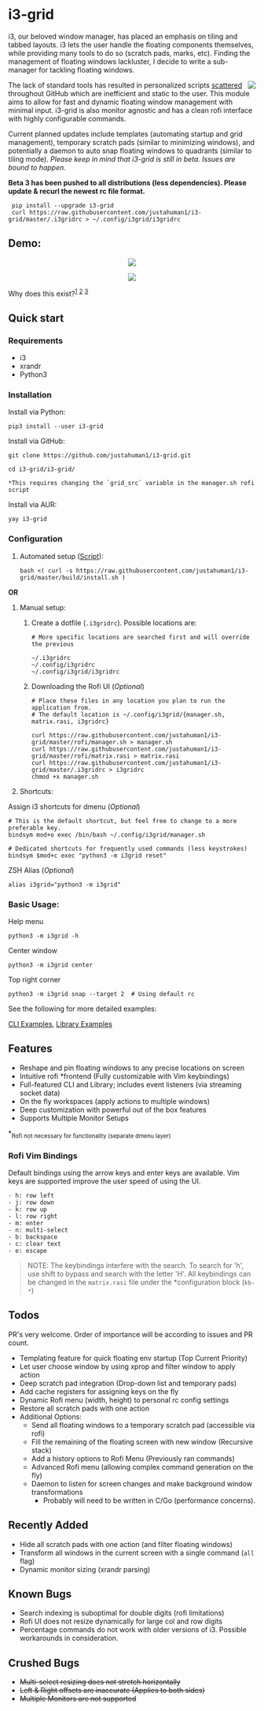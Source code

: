 # i3-grid

i3, our beloved window manager, has placed an emphasis on tiling and tabbed layouts. i3 lets the user handle the floating components themselves, while providing many tools to do so (scratch pads, marks, etc). Finding the management of floating windows lackluster, I decide to write a sub-manager for tackling floating windows.

<img align="right" src="https://i.imgur.com/UohcW2v.png">

The lack of standard tools has resulted in personalized scripts [scattered](https://gist.github.com/bhepple/5c43e83e945a42297ba6433ee8ba88ce) throughout GitHub which are inefficient and static to the user. This module aims to allow for fast and dynamic floating window management with minimal input. i3-grid is also monitor agnostic and has a clean rofi interface with highly configurable commands.

Current planned updates include templates (automating startup and grid management), temporary scratch pads (similar to minimizing windows), and potentially a daemon to auto snap floating windows to quadrants (similar to tiling mode). _Please keep in mind that i3-grid is still in beta. Issues are bound to happen_.

**Beta 3 has been pushed to all distributions (less dependencies). Please update & recurl the newest rc file format.**

```
 pip install --upgrade i3-grid
 curl https://raw.githubusercontent.com/justahuman1/i3-grid/master/.i3gridrc > ~/.config/i3grid/i3gridrc
```

## Demo:

<p align="center">
  <img src="https://i.imgur.com/0QVD4sd.gif"/>
</p>
<p align="center">
  <img src="https://i.imgur.com/y3jEaBr.png"/>
</p>

Why does this exist?<sup>[1](https://github.com/i3/i3/issues/1949#issuecomment-142231260)</sup> <sup>[2](https://www.reddit.com/r/i3wm/comments/97hc7u/how_to_move_window_relative_to_display/e4955ff/)</sup> <sup>[3](https://gist.github.com/bhepple/5c43e83e945a42297ba6433ee8ba88ce) </sup>

## Quick start

### Requirements

- i3
- xrandr
- Python3

### Installation

Install via Python:

    pip3 install --user i3-grid

Install via GitHub:

    git clone https://github.com/justahuman1/i3-grid.git

    cd i3-grid/i3-grid/

    *This requires changing the `grid_src` variable in the manager.sh rofi script

Install via AUR:

    yay i3-grid

### Configuration

1.  Automated setup ([Script](https://raw.githubusercontent.com/justahuman1/i3-grid/master/build/install.sh)):

        bash <( curl -s https://raw.githubusercontent.com/justahuman1/i3-grid/master/build/install.sh )

**OR**

1.  Manual setup:

    1.  Create a dotfile (`.i3gridrc`). Possible locations are:

            # More specific locations are searched first and will override the previous

            ~/.i3gridrc
            ~/.config/i3gridrc
            ~/.config/i3grid/i3gridrc

    1.  Downloading the Rofi UI (_Optional_)

            # Place these files in any location you plan to run the application from.
            # The default location is ~/.config/i3grid/{manager.sh, matrix.rasi, i3gridrc}

            curl https://raw.githubusercontent.com/justahuman1/i3-grid/master/rofi/manager.sh > manager.sh
            curl https://raw.githubusercontent.com/justahuman1/i3-grid/master/rofi/matrix.rasi > matrix.rasi
            curl https://raw.githubusercontent.com/justahuman1/i3-grid/master/.i3gridrc > i3gridrc
            chmod +x manager.sh

2.  Shortcuts:

Assign i3 shortcuts for dmenu (_Optional_)

    # This is the default shortcut, but feel free to change to a more preferable key.
    bindsym mod+o exec /bin/bash ~/.config/i3grid/manager.sh

    # Dedicated shortcuts for frequently used commands (less keystrokes)
    bindsym $mod+c exec "python3 -m i3grid reset"

ZSH Alias (_Optional_)

    alias i3grid="python3 -m i3grid"

### Basic Usage:

Help menu

    python3 -m i3grid -h

Center window

    python3 -m i3grid center

Top right corner

    python3 -m i3grid snap --target 2  # Using default rc

See the following for more detailed examples:

[CLI Examples](https://github.com/justahuman1/i3-grid/blob/master/rofi/manager.sh),
[Library Examples](https://github.com/justahuman1/i3-grid/blob/master/lib_example.py)

## Features

- Reshape and pin floating windows to any precise locations on screen
- Intuitive rofi \*frontend (Fully customizable with Vim keybindings)
- Full-featured CLI and Library; includes event listeners (via streaming socket data)
- On the fly workspaces (apply actions to multiple windows)
- Deep customization with powerful out of the box features
- Supports Multiple Monitor Setups

\*<sub>Rofi not necessary for functionality (separate dmenu layer)</sub>

### Rofi Vim Bindings

Default bindings using the arrow keys and enter keys are available. Vim keys are supported improve the user speed of using the UI.

    - h: row left
    - j: row down
    - k: row up
    - l: row right
    - m: enter
    - n: multi-select
    - b: backspace
    - c: clear text
    - e: escape

> NOTE: The keybindings interfere with the search. To search for 'h', use shift to bypass and search with the letter 'H'.
> All keybindings can be changed in the `matrix.rasi` file under the \*configuration block (`kb-*`)

## Todos

PR's very welcome. Order of importance will be according to issues and PR count.

- Templating feature for quick floating env startup (Top Current Priority)
- Let user choose window by using xprop and filter window to apply action
- Deep scratch pad integration (Drop-down list and temporary pads)
- Add cache registers for assigning keys on the fly
- Dynamic Rofi menu (width, height) to personal rc config settings
- Restore all scratch pads with one action
- Additional Options:
  - Send all floating windows to a temporary scratch pad (accessible via rofi)
  - Fill the remaining of the floating screen with new window (Recursive stack)
  - Add a history options to Rofi Menu (Previously ran commands)
  - Advanced Rofi menu (allowing complex command generation on the fly)
  - Daemon to listen for screen changes and make background window transformations
    - Probably will need to be written in C/Go (performance concerns).

## Recently Added

- Hide all scratch pads with one action (and filter floating windows)
- Transform all windows in the current screen with a single command (`all` flag)
- Dynamic monitor sizing (xrandr parsing)

## Known Bugs

- Search indexing is suboptimal for double digits (rofi limitations)
- Rofi UI does not resize dynamically for large col and row digits
- Percentage commands do not work with older versions of i3. Possible workarounds in consideration.

## Crushed Bugs

- ~~Multi-select resizing does not stretch horizontally~~
- ~~Left & Right offsets are inaccurate (Applies to both sides)~~
- ~~Multiple Monitors are not supported~~
